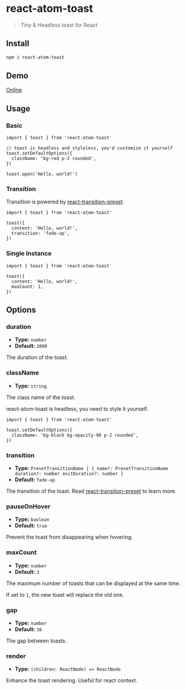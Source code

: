 # react-atom-toast

> Tiny & Headless toast for React

## Install

```bash
npm i react-atom-toast
```

## Demo

[Online](https://hemengke1997.github.io/react-atom-toast/)

## Usage

### Basic

```tsx
import { toast } from 'react-atom-toast'

// toast is headless and styleless, you'd customize it yourself
toast.setDefaultOptions({
  className: 'bg-red p-2 rounded',
})

toast.open('Hello, world!')
```

### Transition

Transition is powered by [react-transition-preset](https://github.com/hemengke1997/react-transition-preset).

```tsx
import { toast } from 'react-atom-toast'

toast({
  content: 'Hello, world!',
  transition: 'fade-up',
})
```

### Single Instance

```tsx
import { toast } from 'react-atom-toast'

toast({
  content: 'Hello, world!',
  maxCount: 1,
})
```

## Options

### duration

- **Type:** `number`
- **Default:** `2000`

The duration of the toast.

### className

- **Type:** `string`

The class name of the toast.

react-atom-toast is headless, you need to style it yourself.

```tsx
import { toast } from 'react-atom-toast'

toast.setDefaultOptions({
  className: 'bg-black bg-opacity-90 p-2 rounded',
})
```

### transition

- **Type:** `PresetTransitionName
    | {
        name?: PresetTransitionName
        duration?: number
        exitDuration?: number
      }`
- **Default:** `fade-up`

The transition of the toast. Read [react-transition-preset](https://github.com/hemengke1997/react-transition-preset) to learn more.

### pauseOnHover

- **Type:** `boolean`
- **Default:** `true`

Prevent the toast from disappearing when hovering.

### maxCount

- **Type:** `number`
- **Default:** `3`

The maximum number of toasts that can be displayed at the same time.

If set to `1`, the new toast will replace the old one.

### gap

- **Type:** `number`
- **Default:** `16`

The gap between toasts.


### render

- **Type:** `(children: ReactNode) => ReactNode`

Enhance the toast rendering. Useful for react context.
